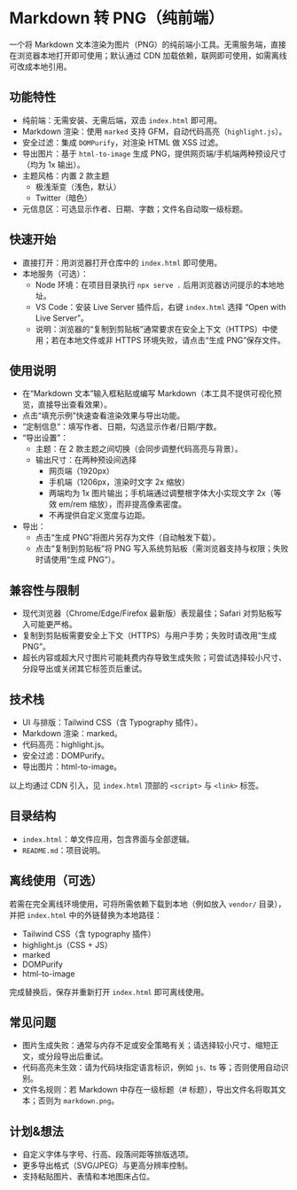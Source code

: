 # Markdown 转 PNG（纯前端）

一个将 Markdown 文本渲染为图片（PNG）的纯前端小工具。无需服务端，直接在浏览器本地打开即可使用；默认通过 CDN 加载依赖，联网即可使用，如需离线可改成本地引用。

## 功能特性
- 纯前端：无需安装、无需后端，双击 `index.html` 即可用。
- Markdown 渲染：使用 `marked` 支持 GFM，自动代码高亮（`highlight.js`）。
- 安全过滤：集成 `DOMPurify`，对渲染 HTML 做 XSS 过滤。
- 导出图片：基于 `html-to-image` 生成 PNG，提供网页端/手机端两种预设尺寸（均为 1x 输出）。
- 主题风格：内置 2 款主题
  - 极浅渐变（浅色，默认）
  - Twitter（暗色）
- 元信息区：可选显示作者、日期、字数；文件名自动取一级标题。

## 快速开始
- 直接打开：用浏览器打开仓库中的 `index.html` 即可使用。
- 本地服务（可选）：
  - Node 环境：在项目目录执行 `npx serve .` 后用浏览器访问提示的本地地址。
  - VS Code：安装 Live Server 插件后，右键 `index.html` 选择 “Open with Live Server”。
  - 说明：浏览器的“复制到剪贴板”通常要求在安全上下文（HTTPS）中使用；若在本地文件或非 HTTPS 环境失败，请点击“生成 PNG”保存文件。

## 使用说明
- 在“Markdown 文本”输入框粘贴或编写 Markdown（本工具不提供可视化预览，直接导出查看效果）。
- 点击“填充示例”快速查看渲染效果与导出功能。
- “定制信息”：填写作者、日期，勾选显示作者/日期/字数。
- “导出设置”：
  - 主题：在 2 款主题之间切换（会同步调整代码高亮与背景）。
  - 输出尺寸：在两种预设间选择
    - 网页端（1920px）
    - 手机端（1206px，渲染时文字 2x 缩放）
    - 两端均为 1x 图片输出；手机端通过调整根字体大小实现文字 2x（等效 em/rem 缩放），而非提高像素密度。
    - 不再提供自定义宽度与边距。
- 导出：
  - 点击“生成 PNG”将图片另存为文件（自动触发下载）。
  - 点击“复制到剪贴板”将 PNG 写入系统剪贴板（需浏览器支持与权限；失败时请使用“生成 PNG”）。

## 兼容性与限制
- 现代浏览器（Chrome/Edge/Firefox 最新版）表现最佳；Safari 对剪贴板写入可能更严格。
- 复制到剪贴板需要安全上下文（HTTPS）与用户手势；失败时请改用“生成 PNG”。
- 超长内容或超大尺寸图片可能耗费内存导致生成失败；可尝试选择较小尺寸、分段导出或关闭其它标签页后重试。

## 技术栈
- UI 与排版：Tailwind CSS（含 Typography 插件）。
- Markdown 渲染：marked。
- 代码高亮：highlight.js。
- 安全过滤：DOMPurify。
- 导出图片：html-to-image。

以上均通过 CDN 引入，见 `index.html` 顶部的 `<script>` 与 `<link>` 标签。

## 目录结构
- `index.html`：单文件应用，包含界面与全部逻辑。
- `README.md`：项目说明。

## 离线使用（可选）
若需在完全离线环境使用，可将所需依赖下载到本地（例如放入 `vendor/` 目录），并把 `index.html` 中的外链替换为本地路径：
- Tailwind CSS（含 typography 插件）
- highlight.js（CSS + JS）
- marked
- DOMPurify
- html-to-image

完成替换后，保存并重新打开 `index.html` 即可离线使用。

## 常见问题
- 图片生成失败：通常与内存不足或安全策略有关；请选择较小尺寸、缩短正文，或分段导出后重试。
- 代码高亮未生效：请为代码块指定语言标识，例如 ```js、```ts 等；否则使用自动识别。
- 文件名规则：若 Markdown 中存在一级标题（# 标题），导出文件名将取其文本；否则为 `markdown.png`。

## 计划&想法
- 自定义字体与字号、行高、段落间距等排版选项。
- 更多导出格式（SVG/JPEG）与更高分辨率控制。
- 支持粘贴图片、表情和本地图床占位。

